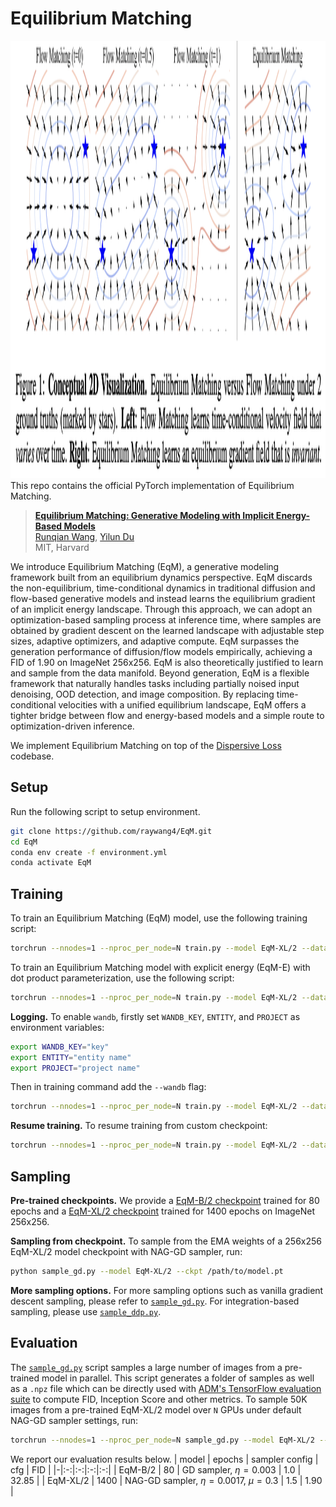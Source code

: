 # Equilibrium Matching
<img src="eqm.png" width="700" height="700">
This repo contains the official PyTorch implementation of Equilibrium Matching.

> [**Equilibrium Matching: Generative Modeling with Implicit Energy-Based Models**](https://arxiv.org/abs/2506.09027)<br>
> [Runqian Wang](https://raywang4.github.io/), [Yilun Du](https://yilundu.github.io/)
> <br>MIT, Harvard<br>

We introduce Equilibrium Matching (EqM), a generative modeling framework built from an equilibrium dynamics perspective. EqM discards the non-equilibrium, time-conditional dynamics in traditional diffusion and flow-based generative models and instead learns the equilibrium gradient of an implicit energy landscape. Through this approach, we can adopt an optimization-based sampling process at inference time, where samples are obtained by gradient descent on the learned landscape with adjustable step sizes, adaptive optimizers, and adaptive compute. EqM surpasses the generation performance of diffusion/flow models empirically, achieving a FID of 1.90 on ImageNet 256x256. EqM is also theoretically justified to learn and sample from the data manifold. Beyond generation, EqM is a flexible framework that naturally handles tasks including partially noised input denoising, OOD detection, and image composition. By replacing time-conditional velocities with a unified equilibrium landscape, EqM offers a tighter bridge between flow and energy-based models and a simple route to optimization-driven inference.

We implement Equilibrium Matching on top of the [Dispersive Loss](https://github.com/raywang4/DispLoss) codebase. 

## Setup

Run the following script to setup environment.

```bash
git clone https://github.com/raywang4/EqM.git
cd EqM
conda env create -f environment.yml
conda activate EqM
```


## Training

To train an Equilibrium Matching (EqM) model, use the following training script:

```bash
torchrun --nnodes=1 --nproc_per_node=N train.py --model EqM-XL/2 --data-path /path/to/imagenet/train
```

To train an Equilibrium Matching model with explicit energy (EqM-E) with dot product parameterization, use the following script:

```bash
torchrun --nnodes=1 --nproc_per_node=N train.py --model EqM-XL/2 --data-path /path/to/imagenet/train --ebm dot
```

**Logging.** To enable `wandb`, firstly set `WANDB_KEY`, `ENTITY`, and `PROJECT` as environment variables:

```bash
export WANDB_KEY="key"
export ENTITY="entity name"
export PROJECT="project name"
```
Then in training command add the `--wandb` flag:

```bash
torchrun --nnodes=1 --nproc_per_node=N train.py --model EqM-XL/2 --data-path /path/to/imagenet/train --disp --wandb
```
**Resume training.** To resume training from custom checkpoint:

```bash
torchrun --nnodes=1 --nproc_per_node=N train.py --model EqM-XL/2 --data-path /path/to/imagenet/train --ckpt /path/to/model.pt
```

## Sampling

**Pre-trained checkpoints.** We provide a [EqM-B/2 checkpoint](https://drive.google.com/file/d/1kDZGOri7Hf4CgnJAdEDguWooY3al37T6/view?usp=sharing) trained for 80 epochs and a [EqM-XL/2 checkpoint](https://drive.google.com/file/d/1AfMLAxz18hthaGmYvQjB6c1LMxSEGly6/view?usp=sharing) trained for 1400 epochs on ImageNet 256x256.


**Sampling from checkpoint.** To sample from the EMA weights of a 256x256 EqM-XL/2 model checkpoint with NAG-GD sampler, run:
```bash
python sample_gd.py --model EqM-XL/2 --ckpt /path/to/model.pt
```
**More sampling options.** For more sampling options such as vanilla gradient descent sampling, please refer to [`sample_gd.py`](sample_gd.py). For integration-based sampling, please use [`sample_ddp.py`](sample_ddp.py).

## Evaluation

The [`sample_gd.py`](sample_gd.py) script samples a large number of images from a pre-trained model in parallel. This script 
generates a folder of samples as well as a `.npz` file which can be directly used with [ADM's TensorFlow
evaluation suite](https://github.com/openai/guided-diffusion/tree/main/evaluations) to compute FID, Inception Score and
other metrics. To sample 50K images from a pre-trained EqM-XL/2 model over `N` GPUs under default NAG-GD sampler settings, run:

```bash
torchrun --nnodes=1 --nproc_per_node=N sample_gd.py --model EqM-XL/2 --num-fid-samples 50000 --ckpt /path/to/model.pt
```

We report our evaluation results below.
| model | epochs | sampler config | cfg | FID |
|-|:-:|:-:|:-:|:-:|
| EqM-B/2 | 80 | GD sampler, $\eta=0.003$ | 1.0 | 32.85  |
| EqM-XL/2 | 1400 | NAG-GD sampler, $\eta=0.0017$, $\mu=0.3$ | 1.5 | 1.90  |


